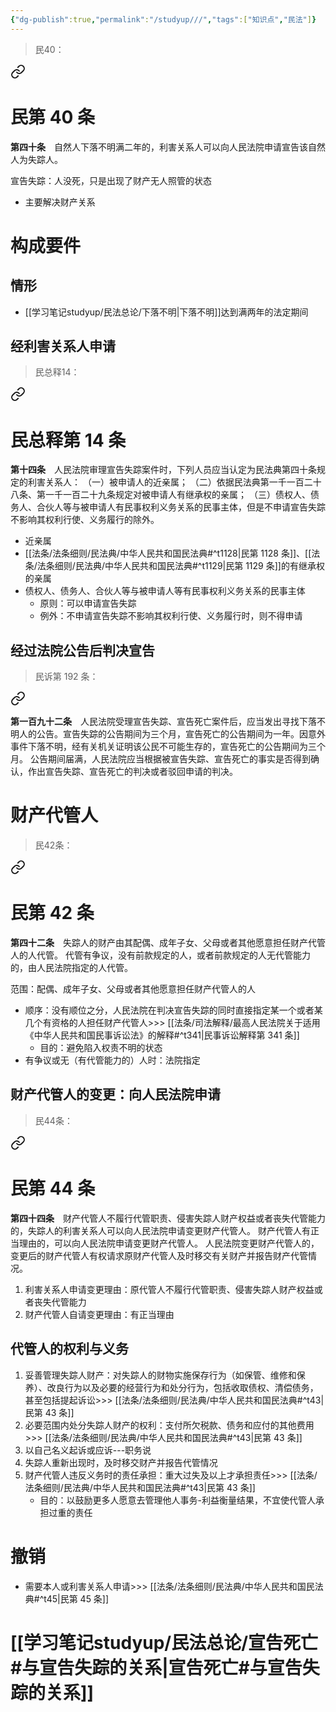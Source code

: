 ```yaml
---
{"dg-publish":true,"permalink":"/studyup///","tags":["知识点","民法"]}
---
```


>民40：
<div class="transclusion internal-embed is-loaded"><a class="markdown-embed-link" href="/////#t40" aria-label="Open link"><svg xmlns="http://www.w3.org/2000/svg" width="24" height="24" viewBox="0 0 24 24" fill="none" stroke="currentColor" stroke-width="2" stroke-linecap="round" stroke-linejoin="round" class="svg-icon lucide-link"><path d="M10 13a5 5 0 0 0 7.54.54l3-3a5 5 0 0 0-7.07-7.07l-1.72 1.71"></path><path d="M14 11a5 5 0 0 0-7.54-.54l-3 3a5 5 0 0 0 7.07 7.07l1.71-1.71"></path></svg></a><div class="markdown-embed">

<div class="markdown-embed-title">

# 民第 40 条

</div>


**第四十条**　自然人下落不明满二年的，利害关系人可以向人民法院申请宣告该自然人为失踪人。 

</div></div>


宣告失踪：人没死，只是出现了财产无人照管的状态
- 主要解决财产关系
# 构成要件
## 情形
-  [[学习笔记studyup/民法总论/下落不明\|下落不明]]达到满两年的法定期间
## 经利害关系人申请
>民总释14： 
<div class="transclusion internal-embed is-loaded"><a class="markdown-embed-link" href="////#t14" aria-label="Open link"><svg xmlns="http://www.w3.org/2000/svg" width="24" height="24" viewBox="0 0 24 24" fill="none" stroke="currentColor" stroke-width="2" stroke-linecap="round" stroke-linejoin="round" class="svg-icon lucide-link"><path d="M10 13a5 5 0 0 0 7.54.54l3-3a5 5 0 0 0-7.07-7.07l-1.72 1.71"></path><path d="M14 11a5 5 0 0 0-7.54-.54l-3 3a5 5 0 0 0 7.07 7.07l1.71-1.71"></path></svg></a><div class="markdown-embed">

<div class="markdown-embed-title">

# 民总释第 14 条

</div>


**第十四条**　人民法院审理宣告失踪案件时，下列人员应当认定为民法典第四十条规定的利害关系人：
（一）被申请人的近亲属；
（二）依据民法典第一千一百二十八条、第一千一百二十九条规定对被申请人有继承权的亲属；
（三）债权人、债务人、合伙人等与被申请人有民事权利义务关系的民事主体，但是不申请宣告失踪不影响其权利行使、义务履行的除外。 

</div></div>

- 近亲属
-  [[法条/法条细则/民法典/中华人民共和国民法典#^t1128\|民第 1128 条]]、[[法条/法条细则/民法典/中华人民共和国民法典#^t1129\|民第 1129 条]]的有继承权的亲属
- 债权人、债务人、合伙人等与被申请人等有民事权利义务关系的民事主体
	- 原则：可以申请宣告失踪
	- 例外：不申请宣告失踪不影响其权利行使、义务履行时，则不得申请
## 经过法院公告后判决宣告
>民诉第 192 条：
<div class="transclusion internal-embed is-loaded"><a class="markdown-embed-link" href="////#t192" aria-label="Open link"><svg xmlns="http://www.w3.org/2000/svg" width="24" height="24" viewBox="0 0 24 24" fill="none" stroke="currentColor" stroke-width="2" stroke-linecap="round" stroke-linejoin="round" class="svg-icon lucide-link"><path d="M10 13a5 5 0 0 0 7.54.54l3-3a5 5 0 0 0-7.07-7.07l-1.72 1.71"></path><path d="M14 11a5 5 0 0 0-7.54-.54l-3 3a5 5 0 0 0 7.07 7.07l1.71-1.71"></path></svg></a><div class="markdown-embed">



**第一百九十二条**　人民法院受理宣告失踪、宣告死亡案件后，应当发出寻找下落不明人的公告。宣告失踪的公告期间为三个月，宣告死亡的公告期间为一年。因意外事件下落不明，经有关机关证明该公民不可能生存的，宣告死亡的公告期间为三个月。
公告期间届满，人民法院应当根据被宣告失踪、宣告死亡的事实是否得到确认，作出宣告失踪、宣告死亡的判决或者驳回申请的判决。 

</div></div>

# 财产代管人
>民42条：
<div class="transclusion internal-embed is-loaded"><a class="markdown-embed-link" href="/////#t42" aria-label="Open link"><svg xmlns="http://www.w3.org/2000/svg" width="24" height="24" viewBox="0 0 24 24" fill="none" stroke="currentColor" stroke-width="2" stroke-linecap="round" stroke-linejoin="round" class="svg-icon lucide-link"><path d="M10 13a5 5 0 0 0 7.54.54l3-3a5 5 0 0 0-7.07-7.07l-1.72 1.71"></path><path d="M14 11a5 5 0 0 0-7.54-.54l-3 3a5 5 0 0 0 7.07 7.07l1.71-1.71"></path></svg></a><div class="markdown-embed">

<div class="markdown-embed-title">

# 民第 42 条

</div>


**第四十二条**　失踪人的财产由其配偶、成年子女、父母或者其他愿意担任财产代管人的人代管。
代管有争议，没有前款规定的人，或者前款规定的人无代管能力的，由人民法院指定的人代管。 

</div></div>


范围：配偶、成年子女、父母或者其他愿意担任财产代管人的人
- 顺序：没有顺位之分，人民法院在判决宣告失踪的同时直接指定某一个或者某几个有资格的人担任财产代管人>>> [[法条/司法解释/最高人民法院关于适用《中华人民共和国民事诉讼法》的解释#^t341\|民事诉讼解释第 341 条]]
	- 目的：避免陷入权责不明的状态
- 有争议或无（有代管能力的）人时：法院指定
## 财产代管人的变更：向人民法院申请
>民44条： 
<div class="transclusion internal-embed is-loaded"><a class="markdown-embed-link" href="/////#t44" aria-label="Open link"><svg xmlns="http://www.w3.org/2000/svg" width="24" height="24" viewBox="0 0 24 24" fill="none" stroke="currentColor" stroke-width="2" stroke-linecap="round" stroke-linejoin="round" class="svg-icon lucide-link"><path d="M10 13a5 5 0 0 0 7.54.54l3-3a5 5 0 0 0-7.07-7.07l-1.72 1.71"></path><path d="M14 11a5 5 0 0 0-7.54-.54l-3 3a5 5 0 0 0 7.07 7.07l1.71-1.71"></path></svg></a><div class="markdown-embed">

<div class="markdown-embed-title">

# 民第 44 条

</div>


**第四十四条**　财产代管人不履行代管职责、侵害失踪人财产权益或者丧失代管能力的，失踪人的利害关系人可以向人民法院申请变更财产代管人。
财产代管人有正当理由的，可以向人民法院申请变更财产代管人。
人民法院变更财产代管人的，变更后的财产代管人有权请求原财产代管人及时移交有关财产并报告财产代管情况。 

</div></div>

1. 利害关系人申请变更理由：原代管人不履行代管职责、侵害失踪人财产权益或者丧失代管能力
2. 财产代管人自请变更理由：有正当理由
## 代管人的权利与义务
1. 妥善管理失踪人财产：对失踪人的财物实施保存行为（如保管、维修和保养）、改良行为以及必要的经营行为和处分行为，包括收取债权、清偿债务，甚至包括提起诉讼>>> [[法条/法条细则/民法典/中华人民共和国民法典#^t43\|民第 43 条]]
2. 必要范围内处分失踪人财产的权利：支付所欠税款、债务和应付的其他费用>>> [[法条/法条细则/民法典/中华人民共和国民法典#^t43\|民第 43 条]]
3. 以自己名义起诉或应诉---职务说
4. 失踪人重新出现时，及时移交财产并报告代管情况
5. 财产代管人违反义务时的责任承担：重大过失及以上才承担责任>>> [[法条/法条细则/民法典/中华人民共和国民法典#^t43\|民第 43 条]]
	- 目的：以鼓励更多人愿意去管理他人事务-利益衡量结果，不宜使代管人承担过重的责任
# 撤销
- 需要本人或利害关系人申请>>> [[法条/法条细则/民法典/中华人民共和国民法典#^t45\|民第 45 条]]
# [[学习笔记studyup/民法总论/宣告死亡#与宣告失踪的关系\|宣告死亡#与宣告失踪的关系]]